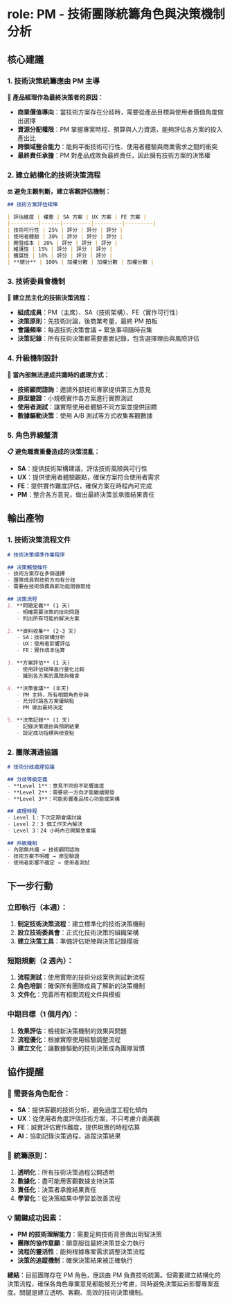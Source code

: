 # role: PM - 技術團隊統籌角色與決策機制分析

## 核心建議

### 1. **技術決策統籌應由 PM 主導**
**🎯 產品經理作為最終決策者的原因：**

- **商業價值導向**：當技術方案存在分歧時，需要從產品目標與使用者價值角度做出選擇
- **資源分配權限**：PM 掌握專案時程、預算與人力資源，能夠評估各方案的投入產出比
- **跨領域整合能力**：能夠平衡技術可行性、使用者體驗與商業需求之間的衝突
- **最終責任承擔**：PM 對產品成敗負最終責任，因此擁有技術方案的決策權

### 2. **建立結構化的技術決策流程**
**⚖ 避免主觀判斷，建立客觀評估機制：**

```markdown
## 技術方案評估矩陣

| 評估維度 | 權重 | SA 方案 | UX 方案 | FE 方案 |
|---------|------|---------|---------|---------|
| 技術可行性 | 25% | 評分 | 評分 | 評分 |
| 使用者體驗 | 30% | 評分 | 評分 | 評分 |
| 開發成本 | 20% | 評分 | 評分 | 評分 |
| 維護性 | 15% | 評分 | 評分 | 評分 |
| 擴展性 | 10% | 評分 | 評分 | 評分 |
| **總分** | 100% | 加權分數 | 加權分數 | 加權分數 |
```

### 3. **技術委員會機制**
**🤝 建立民主化的技術決策流程：**

- **組成成員**：PM（主席）、SA（技術架構）、FE（實作可行性）
- **決策原則**：先技術討論，後商業考量，最終 PM 拍板
- **會議頻率**：每週技術決策會議 + 緊急事項隨時召集
- **決策記錄**：所有技術決策都需要書面記錄，包含選擇理由與風險評估

### 4. **升級機制設計**
**🚨 當內部無法達成共識時的處理方式：**

- **技術顧問諮詢**：邀請外部技術專家提供第三方意見
- **原型驗證**：小規模實作各方案進行實際測試
- **使用者測試**：讓實際使用者體驗不同方案並提供回饋
- **數據驅動決策**：使用 A/B 測試等方式收集客觀數據

### 5. **角色界線釐清**
**📋 避免職責重疊造成的決策混亂：**

- **SA**：提供技術架構建議，評估技術風險與可行性
- **UX**：提供使用者體驗觀點，確保方案符合使用者需求
- **FE**：提供實作難度評估，確保方案在時程內可完成
- **PM**：整合各方意見，做出最終決策並承擔結果責任

## 輸出產物

### 1. **技術決策流程文件**
```markdown
# 技術決策標準作業程序

## 決策觸發條件
- 技術方案存在多個選擇
- 團隊成員對技術方向有分歧
- 需要在技術債務與新功能間做取捨

## 決策流程
1. **問題定義** (1 天)
   - 明確需要決策的技術問題
   - 列出所有可能的解決方案

2. **資料收集** (2-3 天)
   - SA：技術架構分析
   - UX：使用者影響評估
   - FE：實作成本估算

3. **方案評估** (1 天)
   - 使用評估矩陣進行量化比較
   - 識別各方案的風險與機會

4. **決策會議** (半天)
   - PM 主持，所有相關角色參與
   - 充分討論各方案優缺點
   - PM 做出最終決定

5. **決策記錄** (1 天)
   - 記錄決策理由與預期結果
   - 設定成功指標與檢查點
```

### 2. **團隊溝通協議**
```markdown
# 技術分歧處理協議

## 分歧等級定義
- **Level 1**：意見不同但不影響進度
- **Level 2**：需要統一方向才能繼續開發
- **Level 3**：可能影響產品核心功能或架構

## 處理時程
- Level 1：下次定期會議討論
- Level 2：3 個工作天內解決
- Level 3：24 小時內召開緊急會議

## 升級機制
- 內部無共識 → 技術顧問諮詢
- 技術方案不明確 → 原型驗證
- 使用者影響不確定 → 使用者測試
```

## 下一步行動

### 立即執行（本週）：
1. **制定技術決策流程**：建立標準化的技術決策機制
2. **設立技術委員會**：正式化技術決策的組織架構
3. **建立決策工具**：準備評估矩陣與決策記錄模板

### 短期規劃（2 週內）：
1. **流程測試**：使用實際的技術分歧案例測試新流程
2. **角色培訓**：確保所有團隊成員了解新的決策機制
3. **文件化**：完善所有相關流程文件與模板

### 中期目標（1 個月內）：
1. **效果評估**：檢視新決策機制的效果與問題
2. **流程優化**：根據實際使用經驗調整流程
3. **建立文化**：讓數據驅動的技術決策成為團隊習慣

## 協作提醒

### 🤝 需要各角色配合：
- **SA**：提供客觀的技術分析，避免過度工程化傾向
- **UX**：從使用者角度評估技術方案，不只考慮介面美觀
- **FE**：誠實評估實作難度，提供現實的時程估算
- **AI**：協助記錄決策過程，追蹤決策結果

### 🎯 統籌原則：
1. **透明化**：所有技術決策過程公開透明
2. **數據化**：盡可能用客觀數據支持決策
3. **責任化**：決策者承擔結果責任
4. **學習化**：從決策結果中學習並改善流程

### 💡 關鍵成功因素：
- **PM 的技術理解能力**：需要足夠技術背景做出明智決策
- **團隊的協作意願**：願意服從最終決策並全力執行
- **流程的靈活性**：能夠根據專案需求調整決策流程
- **決策的追蹤機制**：確保決策結果被正確執行

**總結**：目前團隊存在 PM 角色，應該由 PM 負責技術統籌。但需要建立結構化的決策流程，確保各角色專業意見都能被充分考慮，同時避免決策延宕影響專案進度。關鍵是建立透明、客觀、高效的技術決策機制。
